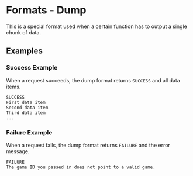 # Formats - Dump

This is a special format used when a certain function has to output a single chunk of data.

## Examples

### Success Example

When a request succeeds, the dump format returns `SUCCESS` and all data items.

```
SUCCESS
First data item
Second data item
Third data item
...
```

### Failure Example

When a request fails, the dump format returns `FAILURE` and the error message.

```
FAILURE
The game ID you passed in does not point to a valid game.
```